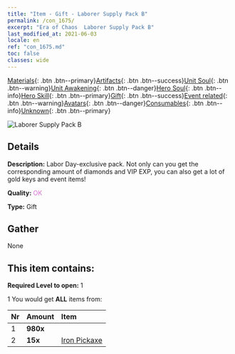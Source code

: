 ```yaml
---
title: "Item - Gift - Laborer Supply Pack B"
permalink: /con_1675/
excerpt: "Era of Chaos  Laborer Supply Pack B"
last_modified_at: 2021-06-03
locale: en
ref: "con_1675.md"
toc: false
classes: wide
---
```

 [Materials](/Items/){: .btn .btn--primary}[Artifacts](/Items/Artifacts/){: .btn .btn--success}[Unit Soul](/Items/UnitSoul/){: .btn .btn--warning}[Unit Awakening](/Items/UnitAwakening/){: .btn .btn--danger}[Hero Soul](/Items/HeroSoul/){: .btn .btn--info}[Hero Skill](/Items/HeroSkill/){: .btn .btn--primary}[Gift](/Items/Gift/){: .btn .btn--success}[Event related](/Items/Events/){: .btn .btn--warning}[Avatars](/Items/Avatars/){: .btn .btn--danger}[Consumables](/Items/Consumables/){: .btn .btn--info}[Unknown](/Items/Unknown/){: .btn .btn--primary}

 ![Laborer Supply Pack B](/images/t/i_907291.png)

## Details
 **Description:** Labor Day-exclusive pack. Not only can you get the corresponding amount of diamonds and VIP EXP, you can also get a lot of gold keys and event items!

 **Quality:** <span style="color: #DA70D6">OK</span>

 **Type:** Gift

## Gather

  None

## This item contains:

 **Required Level to open:** 1

 1 You would get **ALL** items  from:

  | Nr | Amount |     Item    |
  |:---|:-------|:------------|
  | 1 |  **980x** | <i class="fas fa-gem"/> |  | 
  | 2 |  **15x** | [Iron Pickaxe](/Items/con_539/) |  | 
